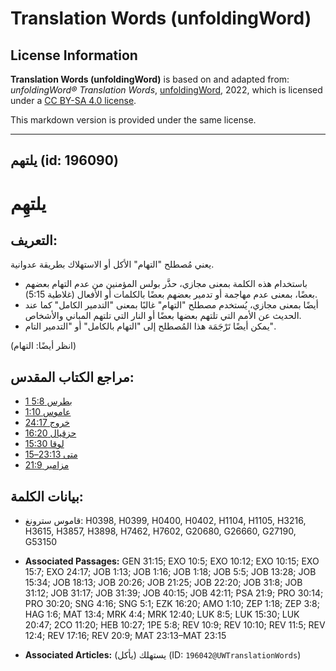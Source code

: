 # Translation Words (unfoldingWord)

## License Information

**Translation Words (unfoldingWord)** is based on and adapted from: _unfoldingWord® Translation Words_, [unfoldingWord](https://unfoldingword.org/utw), 2022, which is licensed under a [CC BY-SA 4.0 license](https://creativecommons.org/licenses/by-sa/4.0/legalcode.en).

This markdown version is provided under the same license.



--------------------------------

## يلتهم (id: 196090)

يلتهِم
======

التعريف:
--------

يعني مُصطلح "التهام" الأكل أو الاستهلاك بطريقة عدوانية.

* باستخدام هذه الكلمة بمعنى مجازي، حذَّر بولس المؤمنين من عدم التهام بعضهم بعضًا، بمعنى عدم مهاجمة أو تدمير بعضهم بعضًا بالكلمات أو الأفعال (غلاطية 5:15\).
* أيضًا بمعنى مجازي، يُستخدم مصطلح "التهام" غالبًا بمعنى "التدمير الكامل" كما عند الحديث عن الأمم التي تلتهم بعضها بعضًا أو النار التي تلتهم المباني والأشخاص.
* يمكن أيضًا تَرْجَمَة هذا المُصطلح إلى "التهام بالكامل" أو "التدمير التام".

(انظر أيضًا: التهام)

مراجع الكتاب المقدس:
--------------------

* [1 بطرس 5:8](https://ref.ly/1Pet5:8)
* [عاموس 1:10](https://ref.ly/Amos1:10)
* [خروج 24:17](https://ref.ly/Exod24:17)
* [حزقيال 16:20](https://ref.ly/Ezek16:20)
* [لوقا 15:30](https://ref.ly/Luke15:30)
* [متى 23:13–15](https://ref.ly/Matt23:13-Matt23:15)
* [مزامير 21:9](https://ref.ly/Ps21:9)

بيانات الكلمة:
--------------

* قاموس سترونغ: H0398, H0399, H0400, H0402, H1104, H1105, H3216, H3615, H3857, H3898, H7462, H7602, G20680, G26660, G27190, G53150

* **Associated Passages:** GEN 31:15; EXO 10:5; EXO 10:12; EXO 10:15; EXO 15:7; EXO 24:17; JOB 1:13; JOB 1:16; JOB 1:18; JOB 5:5; JOB 13:28; JOB 15:34; JOB 18:13; JOB 20:26; JOB 21:25; JOB 22:20; JOB 31:8; JOB 31:12; JOB 31:17; JOB 31:39; JOB 40:15; JOB 42:11; PSA 21:9; PRO 30:14; PRO 30:20; SNG 4:16; SNG 5:1; EZK 16:20; AMO 1:10; ZEP 1:18; ZEP 3:8; HAG 1:6; MAT 13:4; MRK 4:4; MRK 12:40; LUK 8:5; LUK 15:30; LUK 20:47; 2CO 11:20; HEB 10:27; 1PE 5:8; REV 10:9; REV 10:10; REV 11:5; REV 12:4; REV 17:16; REV 20:9; MAT 23:13–MAT 23:15
* **Associated Articles:** يستهلك (يأكل) (ID: `196042@UWTranslationWords`)

